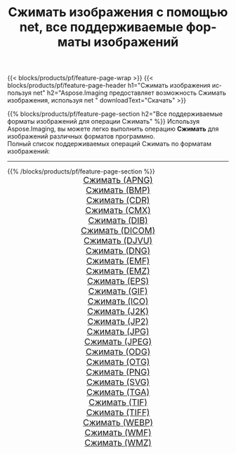 ﻿---
title: Сжимать изображения с помощью net, все поддерживаемые форматы изображений 
weight: 3920
url: /ru/net/compress 
lang: ru
langdirlevel: 2
locales: zh-hans,ja,it,ru,de,es,fr,nl,id,lt,pl,pt,vi,tr,ko,zh-hant,ar,hi,th,sv,cs,uk,he
description: Используя Aspose.Imaging, вы можете легко Сжимать изображения используя net
---

{{< blocks/products/pf/feature-page-wrap >}}
{{< blocks/products/pf/feature-page-header h1="Сжимать изображения используя net" h2="Aspose.Imaging предоставляет возможность Сжимать изображения, используя net " downloadText="Скачать" >}}


{{% blocks/products/pf/feature-page-section  h2="Все поддерживаемые форматы изображений для операции Сжимать" %}}
Используя Aspose.Imaging, вы можете легко выполнить операцию **Сжимать** для изображений различных форматов программно.
<br/>
Полный список поддерживаемых операций Сжимать по форматам изображений:
<hr/>
{{% /blocks/products/pf/feature-page-section %}}
<div class="container-fluid productfamilypage bg-gray">
    <div class="convertypes bg-gray agp-content section">
        <div class="container">
		<div class="row other-converters" style="gap: 10px;font-size: 19px;text-align:center;">
		    <div class='col-md-2 other-converter remove-lp remove-rp'><a href="/imaging/ru/net/compress/apng" style="padding:15px;">Сжимать (APNG)</a></div><div class='col-md-2 other-converter remove-lp remove-rp'><a href="/imaging/ru/net/compress/bmp" style="padding:15px;">Сжимать (BMP)</a></div><div class='col-md-2 other-converter remove-lp remove-rp'><a href="/imaging/ru/net/compress/cdr" style="padding:15px;">Сжимать (CDR)</a></div><div class='col-md-2 other-converter remove-lp remove-rp'><a href="/imaging/ru/net/compress/cmx" style="padding:15px;">Сжимать (CMX)</a></div><div class='col-md-2 other-converter remove-lp remove-rp'><a href="/imaging/ru/net/compress/dib" style="padding:15px;">Сжимать (DIB)</a></div><div class='col-md-2 other-converter remove-lp remove-rp'><a href="/imaging/ru/net/compress/dicom" style="padding:15px;">Сжимать (DICOM)</a></div><div class='col-md-2 other-converter remove-lp remove-rp'><a href="/imaging/ru/net/compress/djvu" style="padding:15px;">Сжимать (DJVU)</a></div><div class='col-md-2 other-converter remove-lp remove-rp'><a href="/imaging/ru/net/compress/dng" style="padding:15px;">Сжимать (DNG)</a></div><div class='col-md-2 other-converter remove-lp remove-rp'><a href="/imaging/ru/net/compress/emf" style="padding:15px;">Сжимать (EMF)</a></div><div class='col-md-2 other-converter remove-lp remove-rp'><a href="/imaging/ru/net/compress/emz" style="padding:15px;">Сжимать (EMZ)</a></div><div class='col-md-2 other-converter remove-lp remove-rp'><a href="/imaging/ru/net/compress/eps" style="padding:15px;">Сжимать (EPS)</a></div><div class='col-md-2 other-converter remove-lp remove-rp'><a href="/imaging/ru/net/compress/gif" style="padding:15px;">Сжимать (GIF)</a></div><div class='col-md-2 other-converter remove-lp remove-rp'><a href="/imaging/ru/net/compress/ico" style="padding:15px;">Сжимать (ICO)</a></div><div class='col-md-2 other-converter remove-lp remove-rp'><a href="/imaging/ru/net/compress/j2k" style="padding:15px;">Сжимать (J2K)</a></div><div class='col-md-2 other-converter remove-lp remove-rp'><a href="/imaging/ru/net/compress/jp2" style="padding:15px;">Сжимать (JP2)</a></div><div class='col-md-2 other-converter remove-lp remove-rp'><a href="/imaging/ru/net/compress/jpg" style="padding:15px;">Сжимать (JPG)</a></div><div class='col-md-2 other-converter remove-lp remove-rp'><a href="/imaging/ru/net/compress/jpeg" style="padding:15px;">Сжимать (JPEG)</a></div><div class='col-md-2 other-converter remove-lp remove-rp'><a href="/imaging/ru/net/compress/odg" style="padding:15px;">Сжимать (ODG)</a></div><div class='col-md-2 other-converter remove-lp remove-rp'><a href="/imaging/ru/net/compress/otg" style="padding:15px;">Сжимать (OTG)</a></div><div class='col-md-2 other-converter remove-lp remove-rp'><a href="/imaging/ru/net/compress/png" style="padding:15px;">Сжимать (PNG)</a></div><div class='col-md-2 other-converter remove-lp remove-rp'><a href="/imaging/ru/net/compress/svg" style="padding:15px;">Сжимать (SVG)</a></div><div class='col-md-2 other-converter remove-lp remove-rp'><a href="/imaging/ru/net/compress/tga" style="padding:15px;">Сжимать (TGA)</a></div><div class='col-md-2 other-converter remove-lp remove-rp'><a href="/imaging/ru/net/compress/tif" style="padding:15px;">Сжимать (TIF)</a></div><div class='col-md-2 other-converter remove-lp remove-rp'><a href="/imaging/ru/net/compress/tiff" style="padding:15px;">Сжимать (TIFF)</a></div><div class='col-md-2 other-converter remove-lp remove-rp'><a href="/imaging/ru/net/compress/webp" style="padding:15px;">Сжимать (WEBP)</a></div><div class='col-md-2 other-converter remove-lp remove-rp'><a href="/imaging/ru/net/compress/wmf" style="padding:15px;">Сжимать (WMF)</a></div><div class='col-md-2 other-converter remove-lp remove-rp'><a href="/imaging/ru/net/compress/wmz" style="padding:15px;">Сжимать (WMZ)</a></div>
                </div>
        </div>
    </div>
</div>
<br/>
